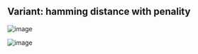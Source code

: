 ## Variant: hamming distance with penality

![image](https://github.com/user-attachments/assets/82022094-2034-4eda-a93a-d17d4e152f9a)

![image](https://github.com/user-attachments/assets/8241cc51-52cb-4221-8287-7e0ec2b0597c)



